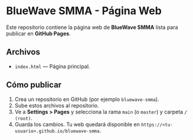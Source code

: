 # BlueWave SMMA - Página Web

Este repositorio contiene la página web de **BlueWave SMMA** lista para publicar en **GitHub Pages**.

## Archivos
- `index.html` — Página principal.

## Cómo publicar
1. Crea un repositorio en GitHub (por ejemplo `bluewave-smma`).
2. Sube estos archivos al repositorio.
3. Ve a **Settings > Pages** y selecciona la rama `main` (o `master`) y carpeta `/ (root)`.
4. Guarda los cambios. Tu web quedará disponible en `https://<tu-usuario>.github.io/bluewave-smma`.
